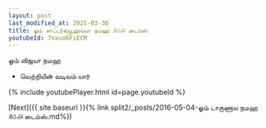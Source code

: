 ```yaml
---
layout: post
last_modified_at: 2021-03-30
title: ஓம் சாட்டர்வ்யூஹய்யா நமஹ ௧௦௮ டைம்ஸ்
youtubeId: 7nxuo6FiECM
---
```

 
 
 ஓம் விஜயா நமஹ  
 
 -  வெற்றியின் வடிவம் யார் 
 
  
 
  
 
 
 
 
 
 


{% include youtubePlayer.html id=page.youtubeId %}
 
[Next]({{ site.baseurl }}{% link  split2/_posts/2016-05-04-ஓம் டாருணாய நமஹ ௧௦௮ டைம்ஸ்.md%})
 
